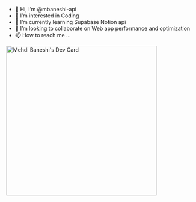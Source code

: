 - 👋 Hi, I’m @mbaneshi-api
- 👀 I’m interested in Coding
- 🌱 I’m currently learning Supabase Notion api
- 💞️ I’m looking to collaborate on Web app performance and optimization
- 📫 How to reach me ...

<!---
mbaneshi-api/mbaneshi-api is a ✨ special ✨ repository because its `README.md` (this file) appears on your GitHub profile.
You can click the Preview link to take a look at your changes.
--->
<a href="https://app.daily.dev/mbaneshi_api"><img src="https://api.daily.dev/devcards/20b4270ae7c1422dadb291aabc8c6c89.png?r=j1w" width="400" alt="Mehdi Baneshi's Dev Card"/></a>
